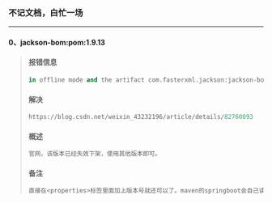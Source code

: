 ### 不记文档，白忙一场

------

#### 0、jackson-bom:pom:1.9.13

> #### 报错信息
>
> ```python
> in offline mode and the artifact com.fasterxml.jackson:jackson-bom:pom:1.9.13 has not been downloaded from it before.
> ```
>
> #### 解决
>
> ```python
> https://blog.csdn.net/weixin_43232196/article/details/82760093
> ```
>
> #### 概述
>
> ```python
> 官网，该版本已经失效下架，使用其他版本即可。	
> ```
>
> #### 备注
>
> ```python
> 直接在<properties>标签里面加上版本号就还可以了。maven的springboot会自己读取的
> ```